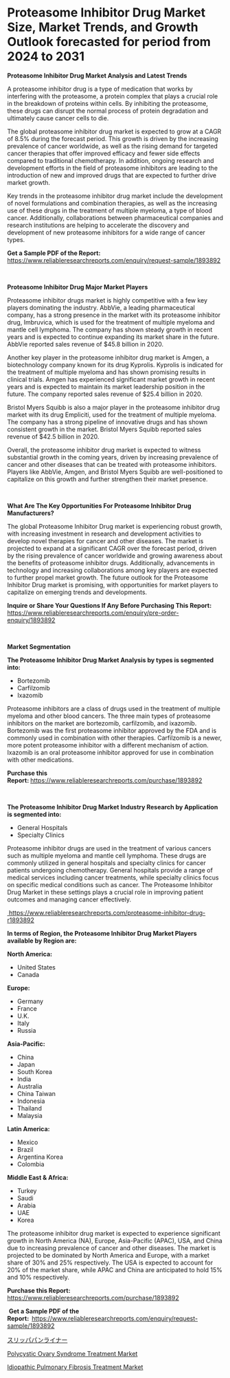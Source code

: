 <p><h1>Proteasome Inhibitor Drug Market Size, Market Trends, and Growth Outlook forecasted for period from 2024 to 2031</h1></p><p><strong>Proteasome Inhibitor Drug Market Analysis and Latest Trends</strong></p>
<p><p>A proteasome inhibitor drug is a type of medication that works by interfering with the proteasome, a protein complex that plays a crucial role in the breakdown of proteins within cells. By inhibiting the proteasome, these drugs can disrupt the normal process of protein degradation and ultimately cause cancer cells to die.</p><p>The global proteasome inhibitor drug market is expected to grow at a CAGR of 8.5% during the forecast period. This growth is driven by the increasing prevalence of cancer worldwide, as well as the rising demand for targeted cancer therapies that offer improved efficacy and fewer side effects compared to traditional chemotherapy. In addition, ongoing research and development efforts in the field of proteasome inhibitors are leading to the introduction of new and improved drugs that are expected to further drive market growth.</p><p>Key trends in the proteasome inhibitor drug market include the development of novel formulations and combination therapies, as well as the increasing use of these drugs in the treatment of multiple myeloma, a type of blood cancer. Additionally, collaborations between pharmaceutical companies and research institutions are helping to accelerate the discovery and development of new proteasome inhibitors for a wide range of cancer types.</p></p>
<p><strong>Get a Sample PDF of the Report:&nbsp;</strong> <a href="https://www.reliableresearchreports.com/enquiry/request-sample/1893892">https://www.reliableresearchreports.com/enquiry/request-sample/1893892</a></p>
<p>&nbsp;</p>
<p><strong>Proteasome Inhibitor Drug Major Market Players</strong></p>
<p><p>Proteasome inhibitor drugs market is highly competitive with a few key players dominating the industry. AbbVie, a leading pharmaceutical company, has a strong presence in the market with its proteasome inhibitor drug, Imbruvica, which is used for the treatment of multiple myeloma and mantle cell lymphoma. The company has shown steady growth in recent years and is expected to continue expanding its market share in the future. AbbVie reported sales revenue of $45.8 billion in 2020.</p><p>Another key player in the proteasome inhibitor drug market is Amgen, a biotechnology company known for its drug Kyprolis. Kyprolis is indicated for the treatment of multiple myeloma and has shown promising results in clinical trials. Amgen has experienced significant market growth in recent years and is expected to maintain its market leadership position in the future. The company reported sales revenue of $25.4 billion in 2020.</p><p>Bristol Myers Squibb is also a major player in the proteasome inhibitor drug market with its drug Empliciti, used for the treatment of multiple myeloma. The company has a strong pipeline of innovative drugs and has shown consistent growth in the market. Bristol Myers Squibb reported sales revenue of $42.5 billion in 2020.</p><p>Overall, the proteasome inhibitor drug market is expected to witness substantial growth in the coming years, driven by increasing prevalence of cancer and other diseases that can be treated with proteasome inhibitors. Players like AbbVie, Amgen, and Bristol Myers Squibb are well-positioned to capitalize on this growth and further strengthen their market presence.</p></p>
<p>&nbsp;</p>
<p><strong>What Are The Key Opportunities For Proteasome Inhibitor Drug Manufacturers?</strong></p>
<p><p>The global Proteasome Inhibitor Drug market is experiencing robust growth, with increasing investment in research and development activities to develop novel therapies for cancer and other diseases. The market is projected to expand at a significant CAGR over the forecast period, driven by the rising prevalence of cancer worldwide and growing awareness about the benefits of proteasome inhibitor drugs. Additionally, advancements in technology and increasing collaborations among key players are expected to further propel market growth. The future outlook for the Proteasome Inhibitor Drug market is promising, with opportunities for market players to capitalize on emerging trends and developments.</p></p>
<p><strong>Inquire or Share Your Questions If Any Before Purchasing This Report:</strong> <a href="https://www.reliableresearchreports.com/enquiry/pre-order-enquiry/1893892">https://www.reliableresearchreports.com/enquiry/pre-order-enquiry/1893892</a></p>
<p>&nbsp;</p>
<p><strong>Market Segmentation</strong></p>
<p><strong>The Proteasome Inhibitor Drug Market Analysis by types is segmented into:</strong></p>
<p><ul><li>Bortezomib</li><li>Carfilzomib</li><li>Ixazomib</li></ul></p>
<p><p>Proteasome inhibitors are a class of drugs used in the treatment of multiple myeloma and other blood cancers. The three main types of proteasome inhibitors on the market are bortezomib, carfilzomib, and ixazomib. Bortezomib was the first proteasome inhibitor approved by the FDA and is commonly used in combination with other therapies. Carfilzomib is a newer, more potent proteasome inhibitor with a different mechanism of action. Ixazomib is an oral proteasome inhibitor approved for use in combination with other medications.</p></p>
<p><strong>Purchase this Report:&nbsp;</strong><a href="https://www.reliableresearchreports.com/purchase/1893892">https://www.reliableresearchreports.com/purchase/1893892</a></p>
<p>&nbsp;</p>
<p><strong>The Proteasome Inhibitor Drug Market Industry Research by Application is segmented into:</strong></p>
<p><ul><li>General Hospitals</li><li>Specialty Clinics</li></ul></p>
<p><p>Proteasome inhibitor drugs are used in the treatment of various cancers such as multiple myeloma and mantle cell lymphoma. These drugs are commonly utilized in general hospitals and specialty clinics for cancer patients undergoing chemotherapy. General hospitals provide a range of medical services including cancer treatments, while specialty clinics focus on specific medical conditions such as cancer. The Proteasome Inhibitor Drug Market in these settings plays a crucial role in improving patient outcomes and managing cancer effectively.</p></p>
<p><a href="https://www.reliableresearchreports.com/proteasome-inhibitor-drug-r1893892">&nbsp;https://www.reliableresearchreports.com/proteasome-inhibitor-drug-r1893892</a></p>
<p><strong>In terms of Region, the Proteasome Inhibitor Drug Market Players available by Region are:</strong></p>
<p>
    <p> <strong> North America: </strong>
        <ul>
            <li>United States</li>
            <li>Canada</li>
        </ul>
        </p> 
    <p> <strong> Europe: </strong>
        <ul>
            <li>Germany</li>
            <li>France</li>
            <li>U.K.</li>
            <li>Italy</li>
            <li>Russia</li>
        </ul>
        </p> 
    <p> <strong> Asia-Pacific: </strong>
        <ul>
            <li>China</li>
            <li>Japan</li>
            <li>South Korea</li>
            <li>India</li>
            <li>Australia</li>
            <li>China Taiwan</li>
            <li>Indonesia</li>
            <li>Thailand</li>
            <li>Malaysia</li>
        </ul>
        </p> 
    <p> <strong> Latin America: </strong>
        <ul>
            <li>Mexico</li>
            <li>Brazil</li>
            <li>Argentina Korea</li>
            <li>Colombia</li>
        </ul>
        </p> 
    <p> <strong> Middle East & Africa: </strong>
        <ul>
            <li>Turkey</li>
            <li>Saudi</li>
            <li>Arabia</li>
            <li>UAE</li>
            <li>Korea</li>
        </ul>
    </p>
    </p>
<p><p>The proteasome inhibitor drug market is expected to experience significant growth in North America (NA), Europe, Asia-Pacific (APAC), USA, and China due to increasing prevalence of cancer and other diseases. The market is projected to be dominated by North America and Europe, with a market share of 30% and 25% respectively. The USA is expected to account for 20% of the market share, while APAC and China are anticipated to hold 15% and 10% respectively.</p></p>
<p><strong>Purchase this Report: </strong><a href="https://www.reliableresearchreports.com/purchase/1893892">https://www.reliableresearchreports.com/purchase/1893892</a></p>
<p>&nbsp;<strong>Get a Sample PDF of the Report:&nbsp;&nbsp;</strong><a href="https://www.reliableresearchreports.com/enquiry/request-sample/1893892">https://www.reliableresearchreports.com/enquiry/request-sample/1893892</a></p>
<p><strong></strong></p>
<p><p><a href="https://github.com/CarlieShields/Market-Research-Report-List-2/blob/main/3420557178867.md">スリッパパンライナー</a></p><p><a href="https://github.com/kathiaseamanalvaradovlprc2h/Market-Research-Report-List-3/blob/main/polycystic-ovary-syndrome-treatment-market.md">Polycystic Ovary Syndrome Treatment Market</a></p><p><a href="https://github.com/wusalecollins540tpqoz/Market-Research-Report-List-3/blob/main/idiopathic-pulmonary-fibrosis-treatment-market.md">Idiopathic Pulmonary Fibrosis Treatment Market</a></p></p>